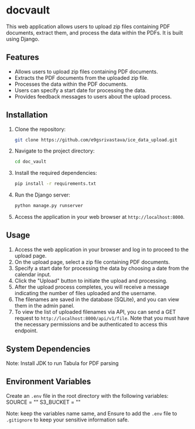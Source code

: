 # docvault

This web application allows users to upload zip files containing PDF documents, extract them, and process the data within the PDFs. It is built using Django.

## Features

- Allows users to upload zip files containing PDF documents.
- Extracts the PDF documents from the uploaded zip file.
- Processes the data within the PDF documents.
- Users can specify a start date for processing the data.
- Provides feedback messages to users about the upload process.

## Installation

1. Clone the repository:

    ```bash
    git clone https://github.com/e9gsrivastava/ice_data_upload.git
    ```

2. Navigate to the project directory:

    ```bash
    cd doc_vault
    ```

3. Install the required dependencies:

    ```bash
    pip install -r requirements.txt
    ```

4. Run the Django server:

    ```bash
    python manage.py runserver
    ```

5. Access the application in your web browser at `http://localhost:8000`.

## Usage

1. Access the web application in your browser and log in to proceed to the upload page.
2. On the upload page, select a zip file containing PDF documents.
3. Specify a start date for processing the data by choosing a date from the calendar input.
4. Click the "Upload" button to initiate the upload and processing.
5. After the upload process completes, you will receive a message indicating the number of files uploaded and the username.
6. The filenames are saved in the database (SQLite), and you can view them in the admin panel.
7. To view the list of uploaded filenames via API, you can send a GET request to `http://localhost:8000/api/v1/file`. Note that you must have the necessary permissions and be authenticated to access this endpoint.

## System Dependencies
 Note: Install JDK to run Tabula for PDF parsing

## Environment Variables
Create an `.env` file in the root directory with the following variables:
SOURCE = ""
S3_BUCKET = ""

Note: keep the variables name same, and Ensure to add the `.env` file to `.gitignore` to keep your sensitive information safe.

